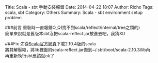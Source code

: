 Title: Scala - sbt 手動安裝報錯
Date: 2014-04-22 18:07
Author: Richo
Tags: scala, sbt
Category: Others
Summary: Scala - sbt environment setup problem

###前言
重裝時一直報錯O_Q(找不到scala/reflect/internal/tree之類的)  
簡單來說就是舊版本sbt沒把scala-reflect.jar放進去吧，我猜XD  

###Fix
先從[Scala官方網頁](http://www.scala-lang.org/download/2.10.4.html)下載2.10.4版的scala  
將其解壓縮，將lib裡面的scala-reflect.jar搬到~/.sbt/boot/scala-2.10.3/lib內  
再重新執行sbt應該就ok了  
